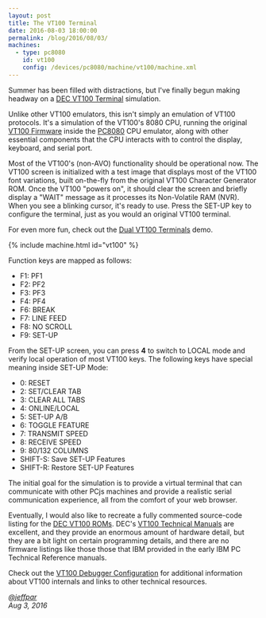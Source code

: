 ```yaml
---
layout: post
title: The VT100 Terminal
date: 2016-08-03 18:00:00
permalink: /blog/2016/08/03/
machines:
  - type: pc8080
    id: vt100
    config: /devices/pc8080/machine/vt100/machine.xml
---
```


Summer has been filled with distractions, but I've finally begun making headway on a
[DEC VT100 Terminal](/devices/pc8080/machine/vt100/) simulation.

Unlike other VT100 emulators, this isn't simply an emulation of VT100 protocols.  It's a simulation of the VT100's
8080 CPU, running the original [VT100 Firmware](/devices/pc8080/rom/vt100/) inside the [PC8080](/modules/pc8080/)
CPU emulator, along with other essential components that the CPU interacts with to control the display, keyboard, and
serial port.

Most of the VT100's (non-AVO) functionality should be operational now.  The VT100 screen is initialized with a test
image that displays most of the VT100 font variations, built on-the-fly from the original VT100 Character Generator ROM.
Once the VT100 "powers on", it should clear the screen and briefly display a "WAIT" message as it processes its Non-Volatile
RAM (NVR).  When you see a blinking cursor, it's ready to use.  Press the SET-UP key to configure the terminal, just as you
would an original VT100 terminal.

For even more fun, check out the [Dual VT100 Terminals](/devices/pc8080/machine/vt100/dual/) demo.

{% include machine.html id="vt100" %}

Function keys are mapped as follows:

- F1: PF1
- F2: PF2
- F3: PF3
- F4: PF4
- F6: BREAK
- F7: LINE FEED
- F8: NO SCROLL
- F9: SET-UP

From the SET-UP screen, you can press **4** to switch to LOCAL mode and verify local operation of most VT100
keys.  The following keys have special meaning inside SET-UP Mode:

- 0: RESET
- 2: SET/CLEAR TAB
- 3: CLEAR ALL TABS
- 4: ONLINE/LOCAL
- 5: SET-UP A/B
- 6: TOGGLE FEATURE
- 7: TRANSMIT SPEED
- 8: RECEIVE SPEED
- 9: 80/132 COLUMNS
- SHIFT-S: Save SET-UP Features
- SHIFT-R: Restore SET-UP Features

The initial goal for the simulation is to provide a virtual terminal that can communicate with other PCjs machines
and provide a realistic serial communication experience, all from the comfort of your web browser.

Eventually, I would also like to recreate a fully commented source-code listing for the [DEC VT100 ROMs](/devices/pc8080/rom/vt100/).
DEC's [VT100 Technical Manuals](/pubs/dec/vt100/) are excellent, and they provide an enormous amount of hardware detail,
but they are a bit light on certain programming details, and there are no firmware listings like those those that IBM provided
in the early IBM PC Technical Reference manuals.

Check out the [VT100 Debugger Configuration](/devices/pc8080/machine/vt100/debugger/) for additional information about
VT100 internals and links to other technical resources.

*[@jeffpar](http://twitter.com/jeffpar)*  
*Aug 3, 2016*
